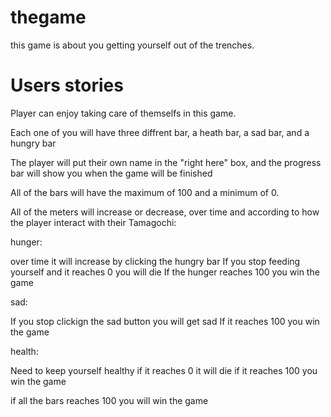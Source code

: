 # thegame

this game is about you getting yourself out of the trenches.



# Users stories

Player can enjoy taking care of themselfs in this game.

Each one of you will have three diffrent bar, a heath bar, a sad bar, and a hungry bar

The player will put their own name in the "right here" box, and the progress bar will show you when the game will be finished

All of the bars will have the maximum of 100 and a minimum of 0. 

All of the meters will increase or decrease, over time and according to how the player interact with their Tamagochi:

hunger:

over time it will increase by clicking the hungry bar
If you stop feeding yourself and it reaches 0 you will die
If the hunger reaches 100 you win the game

sad:

If you stop clickign the sad button you will get sad 
If it reaches 100 you win the game 

health:

Need to keep yourself healthy
if it reaches 0 it will die 
if it reaches 100 you win the game 

if all the bars reaches 100 you will win the game 

